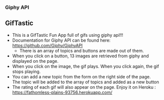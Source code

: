 
### Giphy API
## GifTastic 

* This is a GifTastic Fun App full of gifs using giphy api!!!
* Documentation for Giphy API can be found here: https://github.com/Giphy/GiphyAPI
	* There is an array of topics and buttons are made out of them.
* When you click on a button, 13 images are retrieved from giphy and displayed on the page.
* When you click on the image, the gif plays. When you click again, the gif stops playing.
* You can add a new topic from the form on the right side of the page. The topic will be added to the array of topics and added as a new button
* The rating of each gif will also appear on the page.
Enjoy it on Heroku : https://fathomless-plains-93756.herokuapp.com/



